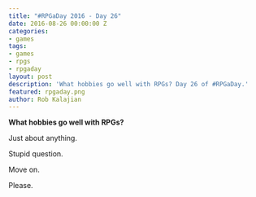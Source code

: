 ```yaml
---
title: "#RPGaDay 2016 - Day 26"
date: 2016-08-26 00:00:00 Z
categories:
- games
tags:
- games
- rpgs
- rpgaday
layout: post
description: 'What hobbies go well with RPGs? Day 26 of #RPGaDay.'
featured: rpgaday.png
author: Rob Kalajian
---
```


**What hobbies go well with RPGs?**

Just about anything.  

Stupid question.

Move on.

Please.
